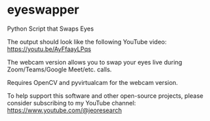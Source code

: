 # eyeswapper
Python Script that Swaps Eyes

The output should look like the following YouTube video: https://youtu.be/AyFfaayLPqs

The webcam version allows you to swap your eyes live during Zoom/Teams/Google Meet/etc. calls.

Requires OpenCV and pyvirtualcam for the webcam version.

To help support this software and other open-source projects, please consider subscribing to my YouTube channel: https://www.youtube.com/@jeoresearch
